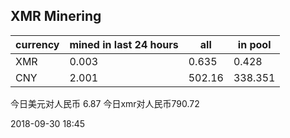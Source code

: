 ## XMR Minering

|currency|mined in last 24 hours|all|in pool|
|---|---|---|---|
|XMR|0.003|0.635|0.428|
|CNY|2.001|502.16|338.351|

今日美元对人民币 6.87	今日xmr对人民币790.72


2018-09-30 18:45